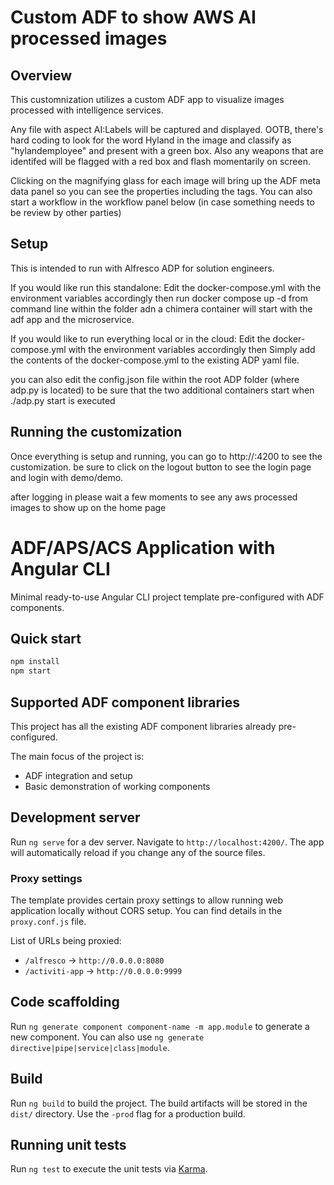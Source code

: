 # Custom ADF to show AWS AI processed images

## Overview

This customnization utilizes a custom ADF app to visualize images processed with intelligence services.  

Any file with aspect AI:Labels will be captured and displayed.  OOTB, there's hard coding to look for the word Hyland in the image and classify as "hylandemployee"  and present with a green box.  Also any weapons that are identifed will be flagged with a red box and flash momentarily on screen. 

Clicking on the magnifying glass for each image will bring up the ADF meta data panel so you can see the properties including the tags.  You can also start a workflow in the workflow panel below (in case something needs to be review by other parties)

## Setup

This is intended to run with Alfresco ADP for solution engineers.  

If you would like run this standalone:  Edit the docker-compose.yml with the environment variables accordingly then run docker compose up -d from command line within the folder adn a chimera container will start with the adf app and the microservice.

If you would like to run everything local or in the cloud:  Edit the docker-compose.yml with the environment variables accordingly then  Simply add the contents of the docker-compose.yml to the existing ADP yaml file.  

you can also edit the config.json file within the root ADP folder (where adp.py is located) to be sure that the two additional containers start when ./adp.py start is executed

## Running the customization

Once everything is setup and running, you can go to http://<URL>:4200 to see the customization.  be sure to click on the logout button to see the login page and login with demo/demo.

after logging in please wait a few moments to see any aws processed images to show up on the home page


# ADF/APS/ACS Application with Angular CLI

Minimal ready-to-use Angular CLI project template pre-configured with ADF components.

## Quick start

```sh
npm install
npm start
```

## Supported ADF component libraries

This project has all the existing ADF component libraries already pre-configured.

The main focus of the project is:

- ADF integration and setup
- Basic demonstration of working components

## Development server

Run `ng serve` for a dev server. Navigate to `http://localhost:4200/`. The app will automatically reload if you change any of the source files.

### Proxy settings

The template provides certain proxy settings to allow running web application locally without CORS setup.
You can find details in the `proxy.conf.js` file.

List of URLs being proxied:

- `/alfresco` -> `http://0.0.0.0:8080`
- `/activiti-app` -> `http://0.0.0.0:9999`

## Code scaffolding

Run `ng generate component component-name -m app.module` to generate a new component. You can also use `ng generate directive|pipe|service|class|module`.

## Build

Run `ng build` to build the project. The build artifacts will be stored in the `dist/` directory. Use the `-prod` flag for a production build.

## Running unit tests

Run `ng test` to execute the unit tests via [Karma](https://karma-runner.github.io).
